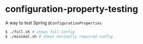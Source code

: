 # configuration-property-testing
A way to test Spring `@ConfigurationProperties`

```bash
$ ./full.sh # shows full config
$ ./minimal.sh # shows minimally required config
```